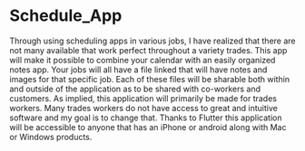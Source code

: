 # Schedule_App
Through using scheduling apps in various jobs, I have realized that there are not many available that work perfect throughout a variety trades. This app will make it possible to combine your calendar with an easily organized notes app. Your jobs will all have a file linked that will have notes and images for that specific job. Each of these files will be sharable both within and outside of the application as to be shared with co-workers and customers. As implied, this application will primarily be made for trades workers. Many trades workers do not have access to great and intuitive software and my goal is to change that. Thanks to Flutter this application will be accessible to anyone that has an iPhone or android along with Mac or Windows products. 
